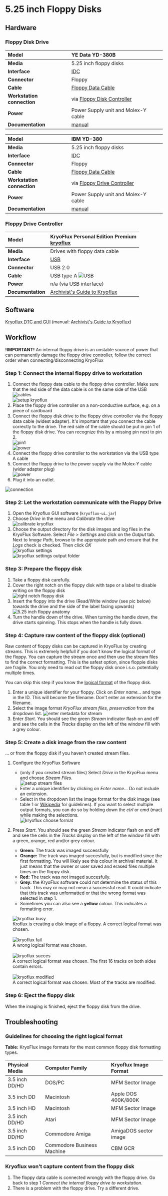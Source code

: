 # 5.25 inch Floppy Disks

## Hardware

### Floppy Disk Drive

| **Model** | YE Data YD-380B |
|:--|:--|
| **Media** | 5.25 inch floppy disks |
| **Interface** | [IDC](https://www.wikidata.org/wiki/Q374830) |
| **Connector** | Floppy |
| **Cable** | [Floppy Data Cable](https://www.computerhope.com/jargon/f/flopcabl.htm) |
| **Workstation connection** | via [Floppy Disk Controller](https://www.wikidata.org/wiki/Q741867) |
| **Power** | Power Supply unit and Molex-Y cable |
| **Documentation** | [manual](http://www.vintagecomputer.net/fjkraan/comp/divcomp/doc/YE_Data_YD-380_5.25inchHHHDFloppy.pdf) |

| **Model**  | IBM YD-380 |
|:--|:--|
| **Media** | 5.25 inch floppy disks |
| **Interface** | [IDC](https://www.wikidata.org/wiki/Q374830) |
| **Connector** | Floppy |
| **Cable** | [Floppy Data Cable](https://www.computerhope.com/jargon/f/flopcabl.htm) |
| **Workstation connection** | via [Floppy Drive Controller](https://www.wikidata.org/wiki/Q741867) |
| **Power** | Power Supply unit and Molex-Y cable |
| **Documentation** | [manual](http://www.vintagecomputer.net/fjkraan/comp/divcomp/doc/YE_Data_YD-380_5.25inchHHHDFloppy.pdf) |

### Floppy Drive Controller

| **Model** | KryoFlux Personal Edition Premium<br>[kryoflux](images/kryoflux/Kryoflux_board_clean.JPG)|
|:--|:--|
| **Media** | Drives with floppy data cable |
| **Interface** | [USB](https://www.wikidata.org/wiki/Q42378) |
| **Connector** | USB 2.0 |
| **Cable** | USB type A ![USB](images/USB-A.jpg) |
| **Power** | n/a (via USB interface) |
| **Documentation** | [Archivist's Guide to Kryoflux](https://github.com/archivistsguidetokryoflux/archivists-guide-to-kryoflux) |

## Software

[Kryoflux DTC and GUI](https://www.kryoflux.com/?page=download) (manual: [Archivist's Guide to Kryoflux](https://github.com/archivistsguidetokryoflux/archivists-guide-to-kryoflux))

## Workflow

**!IMPORTANT!** An internal floppy drive is an unstable source of power that can permanently damage the floppy drive controller, follow the correct order when connecting/disconnecting KryoFlux

### Step 1: Connect the internal floppy drive to workstation

1. Connect the floppy data cable to the floppy drive controller. Make sure that the red side of the data cable is on the same side of the USB<br>
   ![cables](images/floppy/floppy_power_data_cable.png)<br>
   ![setup kryoflux](images/kryoflux/kryoflux_board.JPG)
2. Place the floppy drive controller on a non-conductive surface, e.g. on a piece of cardboard
3. Connect the floppy disk drive to the floppy drive controller via the floppy data cable (widest adapter). It's important that you connect the cable correctly to the drive. The red side of the cable should be put in pin 1 of the floppy disk drive. You can recognize this by a missing pin next to pin 2.<br>
   ![pin1](images/floppy/5-25-floppy_pin1.jpg)<br>
   ![power](images/floppy/5-25-floppy-cable.png)
4. Connect the floppy drive controller to the workstation via the USB type A cable
5. Connect the floppy drive to the power supply via the Molex-Y cable (wider adapter plug)<br>
   ![power](images/floppy/5-25-floppy-power.png)
6. Plug it into an outlet.

![connection](images/floppy/5-25-floppy-connection-kryoflux.png)

### Step 2: Let the workstation communicate with the Floppy Drive

1. Open the Kryoflux GUI software (`kryoflux-ui.jar`)
2. Choose _Drive_ in the menu and _Calibrate_ the drive<br>
     ![calibrate kryoflux](images/kryoflux/kryoflux_calibrate.png)
3. Choose the output directory for the disk images and log files in the KryoFlux Software. Select _File_ > _Settings_ and click on the _Output_ tab. Next to _Image Path_, browse to the appropiate path and ensure that the _Logs_ check is checked. Then click _OK_<br>
   ![kryoflux settings](images/kryoflux/kryoflux_settings.png)<br>
   ![kryoflux settings output folder](images/kryoflux/kroyflux_settings_output.png)

### Step 3: Prepare the floppy disk

1. Take a floppy disk carefully.
2. Cover the right notch on the floppy disk with tape or a label to disable writing on the floppy disk<br>
   ![right notch floppy disk](images/floppy/5-25-floppy-blocker.png)
3. Insert the floppy into the drive (Read/Write window (see pic below) towards the drive and the side of the label facing upwards)<br>
   ![5.25 inch floppy anatomy](images/floppy/5_25_anatomy.png)
4. Turn the handle down of the drive. When turning the handle down, the drive starts spinning. This stops when the handle is fully down.

### Step 4: Capture raw content of the floppy disk (optional)

Raw content of floppy disks can be captured in KryoFlux by creating streams. This is extremely helpfull if you don't know the logical format of the floppy. You can capture the stream once and then use the stream files to find the correct formatting. This is the safest option, since floppie disks are fragile. You only need to read out the floppy disk once i.s.o. potentially multiple times.

You can skip this step if you know the [logical format](https://github.com/archivistsguidetokryoflux/archivists-guide-to-kryoflux/blob/master/2%20PART%20TWO%20In-Depth/Disk-Image-Formats.md) of the floppy disk.

1. Enter a unique identifier for your floppy. Click on _Enter name..._ and type in the ID. This will become the filename. Don't enter an extension for the filename.
2. Select the image format _KryoFlux stream files, preservation_ from the dropdown list.
   ![enter metadata for stream](images/kryoflux/kryoflux_setup_capture.png)
3. Enter _Start_. You should see the green _Stream_ indicator flash on and off and see the cells in the _Tracks_ display on the left of the window fill with a grey colour.

### Step 5: Create a disk image from the raw content

... or from the floppy disk if you haven't created stream files.

1. Configure the KryoFlux Software
   - (only if you created stream files) Select _Drive_ in the KryoFlux menu and choose _Stream Files_.<br>
     ![setup stream files](images/kryoflux/kryoflux_settings_stream.png)
   - Enter a unique identifier by clicking on _Enter name..._ Do not include an extension.
   - Select in the dropdown list the image format for the disk image (see table 1 or [Wikipedia](https://en.wikipedia.org/wiki/List_of_floppy_disk_formats#Logical_formats) for guidelines). If you want to select multiple output formats, you can do so by holding down the _ctrl_ or _cmd_ (mac) while making the selections.<br>
     ![kryoflux choose format](images/kryoflux/kryoflux_choose_format.png)
2. Press _Start_. You should see the green _Stream_ indicator flash on and off and see the cells in the _Tracks_ display on the left of the window fill with a green, orange, red and/or grey colour.
   - **Green:** The track was imaged successfully
   - **Orange:** The track was imaged succesfully, but is modified since the first formatting. You will likely see this colour in archival material. It just means that the owner or user saved and erased files multiple times on the floppy disk.
   - **Red:** The track was not imaged succesfully.
   - **Grey:** the KryoFlux software could not determine the status of this track. This may or may not mean a successful read. It could indicate that this track was unformatted or that the wrong format was selected in step 1.
   - Sometimes you can also see a **yellow** colour. This indicates a formatting error.

   ![kryoflux busy](images/kryoflux/kryoflux_busy.png)<br>Kroflux is creating a disk image of a floppy. A correct logical format was chosen.<br><br>
   ![kryoflux fail](images/kryoflux/kryoflux_geen_success.png)<br>A wrong logical format was chosen.<br><br>
   ![kryoflux succes](images/kryoflux/kryoflux_success.png)<br>A correct logical format was chosen. The first 16 tracks on both sides contain errors.<br><br>
   ![kryoflux modified](images/kryoflux/kryoflux_modified.png)<br>A correct logical format was chosen. Most of the tracks are modified.

### Step 6: Eject the floppy disk

When the imaging is finished, eject the floppy disk from the drive.

## Troubleshooting

### Guidelines for choosing the right logical format

**Table:** KryoFlux image formats for the most common floppy disk formatting types.

| Physical Media | Computer Family | Kryoflux Image Format |
| :------------- | :-------------- | :-------------------- |
| 3.5 inch DD/HD | DOS/PC          | MFM Sector Image      |
| 3.5 inch DD    | Macintosh       | Apple DOS 400K/800K   |
| 3.5 inch HD    | Macintosh       | MFM Sector Image      |
| 3.5 inch DD/HD | Atari           | MFM Sector Image      |
| 3.5 inch DD/HD | Commodore Amiga | AmigaDOS sector image |
| 3.5 inch DD    | Commodore Business Machine | CBM GCR    |

### Kryoflux won't capture content from the floppy disk

1. The floppy data cable is connected wrongly with the floppy drive. Go back to step 1 _Connect the internal floppy drive to workstation_.
2. There is a problem with the floppy drive. Try a different drive.